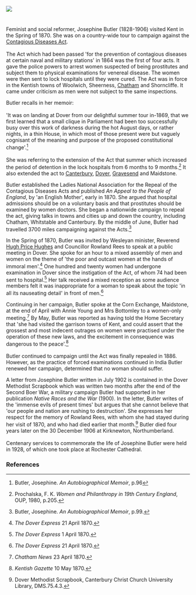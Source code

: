 <a href="https://www.kent-maps.online"><img src="https://kent-map.github.io/mdpress/juncture/ve-button.png"></a>

<param ve-config title="Josephine Butler" author="Ez Swanström and Michelle Crowther" layout="vtl" 
banner="https://raw.githubusercontent.com/kent-map/images/main/banners/19c.jpg" description="Ez Swanström and Michelle Crowther introduce feminist and social reformer, Josephine Butler's 1870 Kent campaign visit.">

<param ve-entity eid="Q16900107" aliases="Shorncliffe">
<param ve-entity eid="Q213180" aliases="Maidstone">
<param ve-entity eid="Q1011096" aliases="Deal">
<param ve-entity eid="Q1003196" aliases="Sheerness">
<param ve-entity eid="Q964785" aliases="Whitstable">
<param ve-entity eid="Q1006232" aliases="Woolwich">
<param ve-entity eid="Q507517" aliases="Rochester">
<param ve-entity eid="Q729006" aliases="Chatham">
<param ve-entity eid="Q179224" aliases="Dover">
<param ve-entity eid="Q29303" aliases="Canterbury">
<param ve-entity eid="Q676689" aliases="Gravesend">

<!-- Historical map layers -->
<param ve-map-layer active allmaps allmaps-id="9537d136c6cd0dac" title="Kent Railway Map">

#

Feminist and social reformer, Josephine Butler (1828-1906) visited Kent in the Spring of 1870. She was on a country-wide tour to campaign against the [Contagious Diseases Act](/19c/19c-contagious-diseases).
<br><br>
The Act which had been passed 'for the prevention of contagious diseases at certain naval and military stations' in 1864 was the first of four acts. It gave the police powers to arrest women suspected of being prostitutes and subject them to physical examinations for venereal disease. The women were then sent to lock hospitals until they were cured. The Act was in force in the Kentish towns of Woolwich, Sheerness, [Chatham](19c/19c-chatham-dockyard/) and Shorncliffe. It came under criticism as men were not subject to the same inspections.  
<param ve-image url="https://upload.wikimedia.org/wikipedia/commons/6/66/Josephine_Butler_bust_%2826484385992%29.jpg" label="Josephine Butler, LSE Library, No restrictions, via Wikimedia Commons">
<!-- Base map centred on Charing -->
<param ve-map center="Q2005288" zoom="9.75">

Butler recalls in her memoir:
<br><br>
'It was on landing at Dover from our delightful summer tour in-1869, that we first learned that a small clique in Parliament had been too successfully busy over this work of darkness during the hot August days, or rather nights, in a thin House, in which most of those present were but vaguely cognisant of the meaning and purpose of the proposed constitutional change'.[^ref1]
<br><br>
She was referring to the extension of the Act that summer which increased the period of detention in the lock hospitals from 6 months to 9 months.[^ref2] It also extended the act to [Canterbury](/19c/19c-canterbury), [Dover](/19c/19c-dover/), [Gravesend](/19c/19c-gravesend/) and Maidstone.
<param ve-image url="https://upload.wikimedia.org/wikipedia/commons/6/6c/Vilhelm_Bille_-_Sejlb%C3%A5de_ud_for_Dovers_kyst.png" label="Dover by Vilhelm Bille c. 1882-1908">
<!-- Base map centred on Lentham -->
<param ve-map center="Q28339447" zoom="9.75">

Butler established the Ladies National Association for the Repeal of the Contagious Diseases Acts and published _An Appeal to the People of England_, by 'an English Mother', early in 1870. She argued that hospital admissions should be on a voluntary basis and that prostitutes should be examined by women doctors.  She began a nationwide campaign to repeal the act, giving talks in towns and cities up and down the country, including Chatham, Whitstable and Canterbury. By the middle of June, Butler had travelled 3700 miles campaigning against the Acts.[^ref3]  
<param ve-image url="https://upload.wikimedia.org/wikipedia/commons/f/f6/Photograph_of_Josephine_Butler_c._1880_%2822795738651%29.jpg" label="Josephine Butler c. 1880, LSE Library, No restrictions, via Wikimedia Commons">
<!-- Base map centred on Kingsdown, Swaledale -->
<param ve-map center="Q3197107" zoom="10">

In the Spring of 1870, Butler was invited by Wesleyan minister, Reverend [Hugh Price Hughes](/19c/19c-price-hughes-biography/) and Councillor Rowland Rees to speak at a public meeting in Dover. She spoke for an hour to a mixed assembly of men and women on the theme of 'the poor and outcast women at the hands of immoral men'.[^ref4] One hundred and twenty women had undergone examination in Dover since the instigation of the Act, of whom 74 had been sent to hospital.[^ref5] Her talk received a mixed reception as some audience members felt it was inappropriate for a woman to speak about the topic 'in all its nauseating detail' in front of men.[^ref6] 
<param ve-image url="https://upload.wikimedia.org/wikipedia/commons/1/19/Joshua_Cristall_-_Dover_Pier_-_B1977.14.5756_-_Yale_Center_for_British_Art.jpg" label="Dover Pier, Joshua Cristall, CC0, via Wikimedia Commons">
<!-- Base map centred on Dover -->
<param ve-map center="Q179224" zoom="12">

Continuing in her campaign, Butler spoke at the Corn Exchange, Maidstone, at the end of April with Annie Young and Mrs Bottomley to a women-only meeting.[^ref7] By May, Butler was reported as having told the Home Secretary that 'she had visited the garrison towns of Kent, and could assert that the grossest and most indecent outrages on women were practised under the operation of these new laws, and the excitement in consequence was dangerous to the peace'.[^ref8]
<br><br>
Butler continued to campaign until the Act was finally repealed in 1886. However, as the practice of forced examinations continued in India Butler renewed her campaign, determined that no woman should suffer. 
<param ve-image url="https://stor.artstor.org/stor/c87a31b4-b490-41f8-930c-97b5b9e7a5b0" label="Maidstone">
<!-- Base map centred on Maidstone -->
<param ve-map center="Q213180" zoom="13">

A letter from Josephine Butler written in July 1902 is contained in the Dover Methodist Scrapbook which was written two months after the end of the Second Boer War, a military campaign Butler had supported in her publication _Native Races and the War_ (1900). In the letter, Butler writes of the 'immense evils of present times' but argues that she cannot believe that 'our people and nation are rushing to destruction'. She expresses her respect for the memory of Rowland Rees, with whom she had stayed during her visit of 1870, and who had died earlier that month.[^ref9] Butler died four years later on the 30 December 1906 at Kirknewton, Northumberland.
<br><br>
Centenary services to commemorate the life of Josephine Butler were held in 1928, of which one took place at Rochester Cathedral.
<param ve-image url="https://upload.wikimedia.org/wikipedia/commons/d/d6/Poster_-_Josephine_Butler_Centenary._A_special_service_of_commemoration%2C_1928._%2822893825576%29.jpg" label="Josephine Butler Centenary, LSE Library, No restrictions, via Wikimedia Commons">
<!-- Base map centred on Dover -->
<param ve-map center="Q179224" zoom="12">

### References

[^ref1]: Butler, Josephine. _An Autobiographical Memoir_, p.96
[^ref2]: Prochalska, F. K. _Women and Philanthropy in 19th Century England_, OUP, 1980, p.205.
[^ref3]: Butler, Josephine. _An Autobiographical Memoir_, p.99.
[^ref4]: _The Dover Express_ 21 April 1870.
[^ref5]: _The Dover Express_ 1 April 1870.
[^ref6]: _The Dover Express_ 21 April 1870.
[^ref7]: _Chatham News_ 23 April 1870.
[^ref8]: _Kentish Gazette_ 10 May 1870.
[^ref9]: Dover Methodist Scrapbook, Canterbury Christ Church University Library, DMS.75.4.3.
